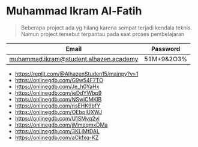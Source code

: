 # Muhammad Ikram Al-Fatih 

>Beberapa project ada yg hilang karena sempat terjadi kendala teknis. Namun project tersebut terpantau pada saat proses pembelajaran

|Email|Password|
|---|---|
|muhammad.ikram@student.alhazen.academy|51M+9&2O3%|

- https://replit.com/@AlhazenStuden15/mainpy?v=1
- https://onlinegdb.com/G9w54F7TO
- https://onlinegdb.com/Je_h0YaHx
- https://onlinegdb.com/ieDdYWbp9
- https://onlinegdb.com/NSwjCMKlB
- https://onlinegdb.com/nsEHK9bfY
- https://onlinegdb.com/OEbplUXWJ
- https://onlinegdb.com/U1SMvq2vi
- https://onlinegdb.com/jMmeqmxDMa
- https://onlinegdb.com/3KLjMtDAL
- https://onlinegdb.com/aCkfxq-KZ